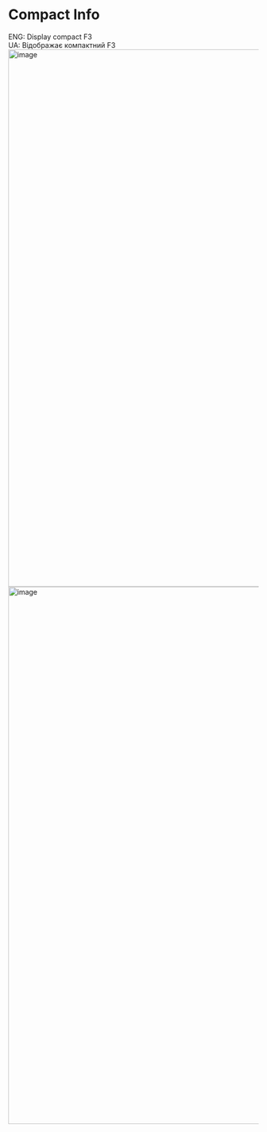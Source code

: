 # Compact Info
ENG: Display compact F3 <br>
UA: Відображає компактний F3
<img width="1920" height="1080" alt="image" src="https://github.com/user-attachments/assets/f60fdc8e-54c8-41be-9419-89cc6510767a" />
<img width="1920" height="1080" alt="image" src="https://github.com/user-attachments/assets/6ff81923-fe15-475e-b14c-2435956e0616" />



